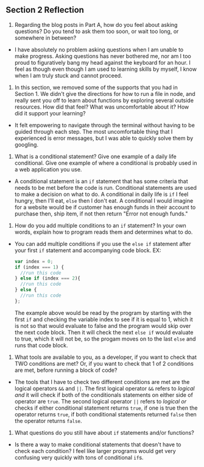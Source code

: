 ## Section 2 Reflection

1. Regarding the blog posts in Part A, how do you feel about asking questions? Do you tend to ask them too soon, or wait too long, or somewhere in between?
*   I have absolutely no problem asking questions when I am unable to make progress. Asking questions has never bothered me, nor am I too proud to figuratively bang my head against the keyboard for an hour. I feel as though even though I am used to learning skills by myself, I know when I am truly stuck and cannot proceed.

1. In this section, we removed some of the supports that you had in Section 1. We didn't give the directions for how to run a file in node, and really sent you off to learn about functions by exploring several outside resources. How did that feel? What was uncomfortable about it? How did it support your learning?
*   It felt empowering to navigate through the terminal without having to be guided through each step. The most uncomfortable thing that I experienced is error messages, but I was able to quickly solve them by googling.

1. What is a conditional statement? Give one example of a daily life conditional. Give one example of where a conditional is probably used in a web application you use.
*   A conditional statement is an `if` statement that has some criteria that needs to be met before the code is run. Conditional statements are used to make a decision on what to do. A conditional in daily life is `if` I feel hungry, then I'll eat, `else` then I don't eat. A conditional I would imagine for a website would be if customer has enough funds in their account to purchase then, ship item, if not then return "Error not enough funds."
1. How do you add multiple conditions to an `if` statement? In your own words, explain how to program reads them and determines what to do.
*   You can add multiple conditions if you use the `else if` statement after your first `if` statement and accompanying code block.
    EX:
    ```javascript
    var index = 0;
    if (index === 1) {
      //run this code
    } else if (index === 2){
      //run this code
    } else {
      //run this code
    };
    ```
    The example above would be read by the program by starting with the first `if` and checking the variable index to see if it is equal to 1, which it is not so that would evaluate to false and the program would skip over the next code block. Then it will check the next `else if` would evaluate to true, which it will not be, so the progam moves on to the last `else` and runs that code block.

1. What tools are available to you, as a developer, if you want to check that TWO conditions are met? Or, if you want to check that 1 of 2 conditions are met, before running a block of code?
*   The tools that I have to check two different conditions are met are the logical operators `&&` and `||`. The first logical operator `&&` refers to *logical and* it will check if both of the conditionals statements on either side of operator are `true`. The second logical operator `||` refers to *logical or* checks if either conditional statement returns `true`, if one is true then the operator returns `true`, if both conditional statements returned `false` then the operator returns `false`.

1.  What questions do you still have about `if` statements and/or functions?
*   Is there a way to make conditional statements that doesn't have to check each condition? I feel like larger programs would get very confusing very quickly with tons of conditional `if`s.
